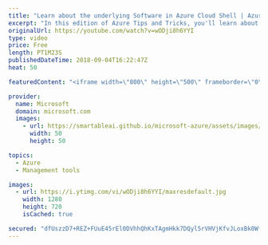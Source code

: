 ```yaml
---
title: "Learn about the underlying Software in Azure Cloud Shell | Azure Tips and Tricks"
excerpt: "In this edition of Azure Tips and Tricks, you'll learn about the software found inside an Azure Cloud Shell instance. Get a deeper look into what happens when you fire an Azure Cloud Shell and what is happening in the underlying operating system.    For more tips and tricks, visit: http://azuredev.tips/"
originalUrl: https://youtube.com/watch?v=wODji8h6YYI
type: video
price: Free
length: PT1M23S
publishedDateTime: 2018-09-04T16:22:47Z
heat: 50

featuredContent: "<iframe width=\"800\" height=\"500\" frameborder=\"0\" src=\"https://www.youtube.com/embed/wODji8h6YYI\" allow=\"accelerometer; autoplay; encrypted-media; gyroscope; picture-in-picture\" allowfullscreen></iframe>"

provider:
  name: Microsoft
  domain: microsoft.com
  images:
    - url: https://smartableai.github.io/microsoft-azure/assets/images/organizations/microsoft.com-50x50.jpg
      width: 50
      height: 50

topics:
  - Azure
  - Management tools

images:
  - url: https://i.ytimg.com/vi/wODji8h6YYI/maxresdefault.jpg
    width: 1280
    height: 720
    isCached: true

secured: "dfUszzD7+REZ+FUuE45rEl0DVhhQhKxTAgmHkk7DQyl5rVHVjKfvJLoxBk0WfCxmt6jAavhSaLaef8Fnlsqu94G1VDbvvbIB2iMjXuvTcW2lCWMtuX77BPXq6c3uOwrjEMW2SDxv6fUraOrXmSX3Kmjrw7KyY2DydhUKQ4jk/Mpq3tSg7RpgpYKAJNP2d+dwl/EuA5+61JD/y1KbT/AfTUPwr45gcI1DKgB6g7w8i4agu+K9tk3lkL50wT1yqtauFH0jOnpSaaSJ1QDIAtx5zbhvDPF3pVeWzkNPwWWC6qg/bIXNbzWJKydptxfarx5CFllU5ucclZEV9YdXy6zcZUZ4ajX3rBH5IpKazRxdhwrr6D0U2lblR4M9Z91+awPEgb9JVrSQf69evelW5fZswtOortIWn03sPykI4wtGBoc=;Pn6uQMXkDI18OiAkyQeRtw=="
---
```


